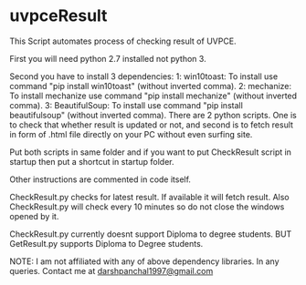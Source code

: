 # uvpceResult
This Script automates process of checking result of UVPCE.

First you will need python 2.7 installed not python 3.

Second you have to install 3 dependencies:
  1: win10toast:
    To install use command "pip install win10toast" (without inverted comma).
  2: mechanize:
    To install mechanize use command "pip install mechanize" (without inverted comma). 
  3: BeautifulSoup:
    To install use command "pip install beautifulsoup" (without inverted comma).
There are 2 python scripts. One is to check that whether result is updated or not, and second is to fetch result in form of .html file directly on your PC without even surfing site. 

Put both scripts in same folder and if you want to put CheckResult script in startup then put a shortcut in startup folder.

Other instructions are commented in code itself.

CheckResult.py checks for latest result. If available it will fetch result. Also CheckResult.py will check every 10 minutes so do not close the windows opened by it.

CheckResult.py currently doesnt support Diploma to degree students. BUT GetResult.py supports Diploma to Degree students.

NOTE: I am not affiliated with any of above dependency libraries.
In any queries. Contact me at darshpanchal1997@gmail.com

